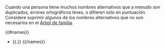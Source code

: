 Cuando una persona tiene muchos nombres alternativos que a menudo son duplicados, errores ortográficos leves, o difieren sólo en puntuación.
Considere suprimir algunos de los nombres alternativos que no son necesarios en el [Árbol de familia](https://familysearch.org/tree/person/{{pid}}/details).

{{#names}}
* {{.}}
{{/names}}